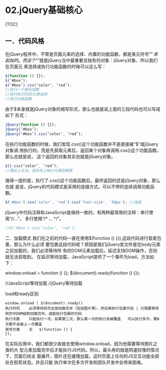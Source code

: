 # 02.jQuery基础核心
[TOC]
## 一．代码风格
在jQuery程序中，不管是页面元素的选择、内置的功能函数，都是美元符号“$”来起
始的。而这个“$”就是jQuery当中最重要且独有的对象：jQuery对象，所以我们在页面元
素选择或执行功能函数的时候可以这么写：
 
```javascript
$(function () {});
$(‘#box’);
$(‘#box’).css(‘color’, ‘red’);
//执行一个匿名函数
//进行执行的ID元素选择
//执行功能函数
```
由于$本身就是jQuery对象的缩写形式，那么也就是说上面的三段代码也可以写成如下
形式：
```javascript
jQuery(function () {});
jQuery(‘#box’);
jQuery(‘#box’).css(‘color’, ‘red’);
```
在执行功能函数的时候，我们发现.css()这个功能函数并不是直接被“$”或jQuery对象调
用执行的，而是先获取元素后，返回某个对象再调用.css()这个功能函数。那么也就是说，
这个返回的对象其实也就是jQuery对象。
```javascript
$().css(‘color’, ’red’);
//理论上合法，但实际上缺少元素而报错
```
值得一提的是，执行了.css()这个功能函数后，最终返回的还是jQuery对象，那么也就
是说，jQuery的代码模式是采用的连缀方式，可以不停的连续调用功能函数。
```javascript
$('#box').css('color', 'red').css('font-size', '50px'); //连缀
```
jQuery中代码注释和JavaScript是保持一致的，有两种最常用的注释：单行使用“//...”，
多行使用“/* ... */”。 
```javascript
//$('#box').css('color', 'red');
```
二．加载模式
我们在之前的代码一直在使用$(function () {});这段代码进行首尾包裹，那么为什么必须
要包裹这段代码呢？原因是我们jQuery库文件是在body元素之前加载的，我们必须等待所
有的DOM元素加载后，延迟支持DOM操作，否则就无法获取到。
在延迟等待加载，JavaScript提供了一个事件为load，方法如下：
 
window.onload = function () {};
$(document).ready(function () {});
 
//JavaScript等待加载
//jQuery等待加载
 

load和ready区别
```table
window.onload | $(document).ready()
执行时机	必须等待网页全部加载完毕（包括图片等），然后再执行包裹代码 | 只需要等待网页中DOM结构加载完毕，就能执行包裹的代码
执行次数	只能执行一次，如果第二次，那么第一次的执行会被覆盖	可以执行多次，第N次都不会被上一次覆盖
简写方案	无	$(function () {
});
```

在实际应用中，我们都很少直接去使用window.onload，因为他需要等待图片之类的大
型元素加载完毕后才能执行JS代码。所以，最头疼的就是网速较慢的情况下，页面已经全
面展开，图片还在缓慢加载，这时页面上任何的JS交互功能全部处在假死状态。并且只能
执行单次在多次开发和团队开发中会带来困难。
